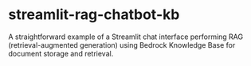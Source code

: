 # streamlit-rag-chatbot-kb
A straightforward example of a Streamlit chat interface performing RAG (retrieval-augmented generation) using Bedrock Knowledge Base for document storage and retrieval.
